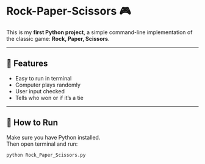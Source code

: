 # Rock-Paper-Scissors 🎮

This is my **first Python project**, a simple command-line implementation of the classic game: **Rock, Paper, Scissors**.

---

## 📌 Features

- Easy to run in terminal
- Computer plays randomly
- User input checked
- Tells who won or if it’s a tie

---

## 🚀 How to Run

Make sure you have Python installed.  
Then open terminal and run:

```bash
python Rock_Paper_Scissors.py
